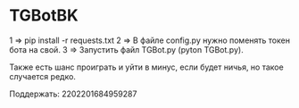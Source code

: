 # TGBotBK
1 => pip install -r requests.txt
2 => В файле config.py нужно поменять токен бота на свой.
3 => Запустить файл TGBot.py (pyton TGBot.py).

Также есть шанс проиграть и уйти в минус, если будет ничья, но такое случается редко.

Поддержать: 2202201684959287
